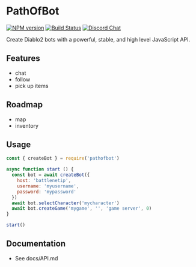 # PathOfBot
[![NPM version](https://img.shields.io/npm/v/pathofbot.svg)](http://npmjs.com/package/pathofbot)
[![Build Status](https://img.shields.io/circleci/project/MephisTools/PathOfBot/master.svg)](https://circleci.com/gh/MephisTools/PathOfBot) 
[![Discord Chat](https://img.shields.io/badge/discord-here-blue.svg)](https://discord.gg/FY4hG8)  

Create Diablo2 bots with a powerful, stable, and high level JavaScript API.

## Features

* chat
* follow
* pick up items

## Roadmap

* map
* inventory

## Usage

```js
const { createBot } = require('pathofbot')

async function start () {
  const bot = await createBot({
    host: 'battlenetip',
    username: 'myusername',
    password: 'mypassword'
  })
  await bot.selectCharacter('mycharacter')
  await bot.createGame('mygame', '', 'game server', 0)
}

start()

```

## Documentation

* See docs/API.md
